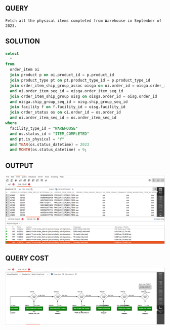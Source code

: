 ## QUERY
    Fetch all the physical items completed from Warehouse in September of 2023.   

## SOLUTION
```sql
select 
  * 
from 
  order_item oi 
  join product p on oi.product_id = p.product_id 
  join product_type pt on pt.product_type_id = p.product_type_id 
  join order_item_ship_group_assoc oisga on oi.order_id = oisga.order_id 
  and oi.order_item_seq_id = oisga.order_item_seq_id 
  join order_item_ship_group oisg on oisga.order_id = oisg.order_id 
  and oisga.ship_group_seq_id = oisg.ship_group_seq_id 
  join facility f on f.facility_id = oisg.facility_id 
  join order_status os on oi.order_id = os.order_id 
  and oi.order_item_seq_id = os.order_item_seq_id 
where 
  facility_type_id = "WAREHOUSE" 
  and os.status_id = "ITEM_COMPLETED" 
  and pt.is_physical = "Y" 
  and YEAR(os.status_datetime) = 2023 
  and MONTH(os.status_datetime) = 9;

```

## OUTPUT
![Alt text](image-8.png)

## QUERY COST

![Alt text](image-9.png)
